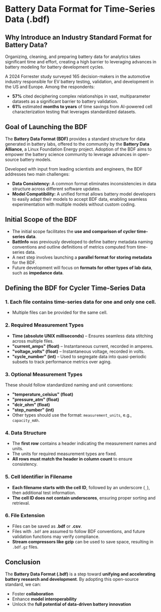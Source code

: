 # Battery Data Format for Time-Series Data (.bdf)

## Why Introduce an Industry Standard Format for Battery Data?

Organizing, cleaning, and preparing battery data for analytics takes significant time and effort, creating a high barrier to leveraging advances in battery modeling for battery development cycles.

A 2024 Forrester study surveyed 165 decision-makers in the automotive industry responsible for EV battery testing, validation, and development in the US and Europe. Among the respondents:

- **57%** cited deciphering complex relationships in vast, multiparameter datasets as a significant barrier to battery validation.
- **61%** estimated **months to years** of time savings from AI-powered cell characterization testing that leverages standardized datasets.

## Goal of Launching the BDF

The **Battery Data Format (BDF)** provides a standard structure for data generated in battery labs, offered to the community by the **Battery Data Alliance**, a Linux Foundation Energy project. Adoption of the BDF aims to empower the battery science community to leverage advances in open-source battery models.

Developed with input from leading scientists and engineers, the BDF addresses two main challenges:

- **Data Consistency:** A common format eliminates inconsistencies in data structure across different software updates.
- **Model Compatibility:** A unified format allows battery model developers to easily adapt their models to accept BDF data, enabling seamless experimentation with multiple models without custom coding.

## Initial Scope of the BDF

- The initial scope facilitates the **use and comparison of cycler time-series data**.
- **BattInfo** was previously developed to define battery metadata naming conventions and outline definitions of metrics computed from time-series data.
- A next step involves launching a **parallel format for storing metadata** for the BDF.
- Future development will focus on **formats for other types of lab data**, such as **impedance data**.

## Defining the BDF for Cycler Time-Series Data

### 1. Each file contains time-series data for one and only one cell.
   - Multiple files can be provided for the same cell.

### 2. Required Measurement Types
   - **Time (absolute UNIX milliseconds)** – Ensures seamless data stitching across multiple files.
   - **"current_amps" (float)** – Instantaneous current, recorded in amperes.
   - **"voltage_volts" (float)** – Instantaneous voltage, recorded in volts.
   - **"cycle_number" (int)** – Used to segregate data into quasi-periodic subsets to track performance metrics over aging.

### 3. Optional Measurement Types
   These should follow standardized naming and unit conventions:
   - **"temperature_celsius" (float)**
   - **"pressure_atm" (float)**
   - **"dcir_ohm" (float)**
   - **"step_number" (int)**
   - Other types should use the format: `measurement_units`, e.g., `capacity_mAh`.

### 4. Data Structure
   - The **first row** contains a header indicating the measurement names and units.
   - The units for required measurement types are fixed.
   - **All rows must match the header in column count** to ensure consistency.

### 5. Cell Identifier in Filename
   - **Each filename starts with the cell ID**, followed by an underscore (`_`), then additional test information.
   - **The cell ID does not contain underscores**, ensuring proper sorting and retrieval.

### 6. File Extension
   - Files can be saved as **.bdf** or **.csv**.
   - Files with `.bdf` are assumed to follow BDF conventions, and future validation functions may verify compliance.
   - **Stream compressors like gzip** can be used to save space, resulting in `.bdf.gz` files.

## Conclusion

The **Battery Data Format (.bdf)** is a step toward **unifying and accelerating battery research and development**. By adopting this open-source standard, we can:

- Foster **collaboration**
- Enhance **model interoperability**
- Unlock the **full potential of data-driven battery innovation**
